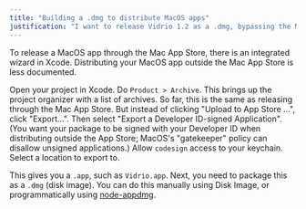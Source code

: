 ```yaml
---
title: "Building a .dmg to distribute MacOS apps"
justification: "I want to release Vidrio 1.2 as a .dmg, bypassing the Mac App Store."
---
```


To release a MacOS app through the Mac App Store, there is an integrated wizard in Xcode. Distributing your MacOS app outside the Mac App Store is less documented.

Open your project in Xcode. Do `Product > Archive`. This brings up the project organizer with a list of archives. So far, this is the same as releasing through the Mac App Store. But instead of clicking "Upload to App Store ...", click "Export...". Then select "Export a Developer ID-signed Application". (You want your package to be signed with your Developer ID when distributing outside the App Store; MacOS's "gatekeeper" policy can disallow unsigned applications.) Allow `codesign` access to your keychain. Select a location to export to.

This gives you a `.app`, such as `Vidrio.app`. Next, you need to package this as a `.dmg` (disk image). You can do this manually using Disk Image, or programmatically using [node-appdmg](https://github.com/LinusU/node-appdmg).
